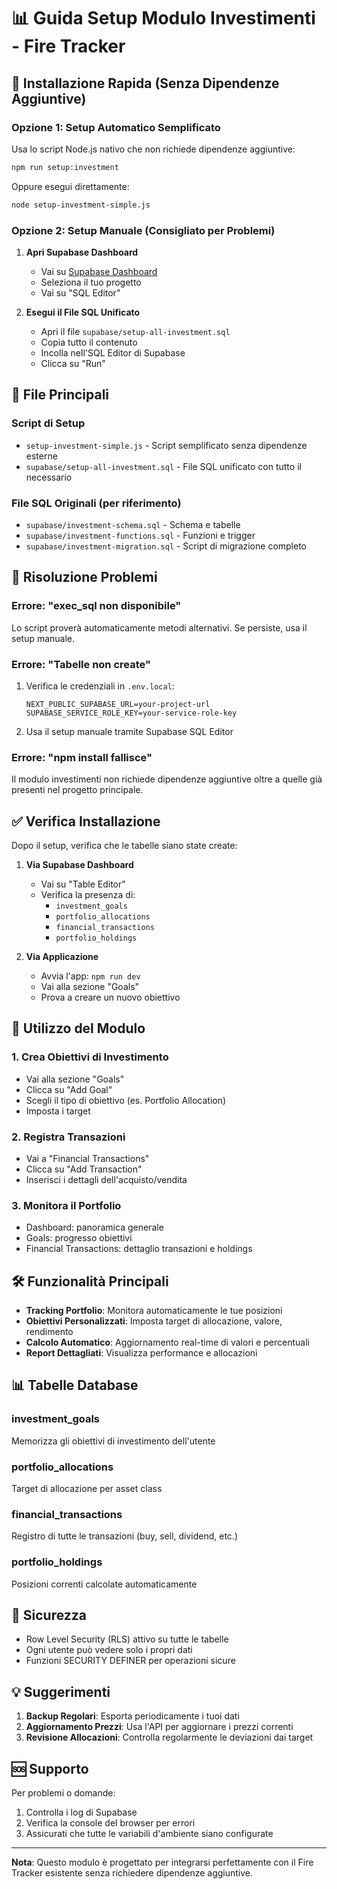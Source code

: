 # 📊 Guida Setup Modulo Investimenti - Fire Tracker

## 🚀 Installazione Rapida (Senza Dipendenze Aggiuntive)

### Opzione 1: Setup Automatico Semplificato

Usa lo script Node.js nativo che non richiede dipendenze aggiuntive:

```bash
npm run setup:investment
```

Oppure esegui direttamente:

```bash
node setup-investment-simple.js
```

### Opzione 2: Setup Manuale (Consigliato per Problemi)

1. **Apri Supabase Dashboard**
   - Vai su [Supabase Dashboard](https://app.supabase.com)
   - Seleziona il tuo progetto
   - Vai su "SQL Editor"

2. **Esegui il File SQL Unificato**
   - Apri il file `supabase/setup-all-investment.sql`
   - Copia tutto il contenuto
   - Incolla nell'SQL Editor di Supabase
   - Clicca su "Run"

## 📁 File Principali

### Script di Setup
- `setup-investment-simple.js` - Script semplificato senza dipendenze esterne
- `supabase/setup-all-investment.sql` - File SQL unificato con tutto il necessario

### File SQL Originali (per riferimento)
- `supabase/investment-schema.sql` - Schema e tabelle
- `supabase/investment-functions.sql` - Funzioni e trigger
- `supabase/investment-migration.sql` - Script di migrazione completo

## 🔧 Risoluzione Problemi

### Errore: "exec_sql non disponibile"
Lo script proverà automaticamente metodi alternativi. Se persiste, usa il setup manuale.

### Errore: "Tabelle non create"
1. Verifica le credenziali in `.env.local`:
   ```
   NEXT_PUBLIC_SUPABASE_URL=your-project-url
   SUPABASE_SERVICE_ROLE_KEY=your-service-role-key
   ```

2. Usa il setup manuale tramite Supabase SQL Editor

### Errore: "npm install fallisce"
Il modulo investimenti non richiede dipendenze aggiuntive oltre a quelle già presenti nel progetto principale.

## ✅ Verifica Installazione

Dopo il setup, verifica che le tabelle siano state create:

1. **Via Supabase Dashboard**
   - Vai su "Table Editor"
   - Verifica la presenza di:
     - `investment_goals`
     - `portfolio_allocations`
     - `financial_transactions`
     - `portfolio_holdings`

2. **Via Applicazione**
   - Avvia l'app: `npm run dev`
   - Vai alla sezione "Goals"
   - Prova a creare un nuovo obiettivo

## 📝 Utilizzo del Modulo

### 1. Crea Obiettivi di Investimento
- Vai alla sezione "Goals"
- Clicca su "Add Goal"
- Scegli il tipo di obiettivo (es. Portfolio Allocation)
- Imposta i target

### 2. Registra Transazioni
- Vai a "Financial Transactions"
- Clicca su "Add Transaction"
- Inserisci i dettagli dell'acquisto/vendita

### 3. Monitora il Portfolio
- Dashboard: panoramica generale
- Goals: progresso obiettivi
- Financial Transactions: dettaglio transazioni e holdings

## 🛠️ Funzionalità Principali

- **Tracking Portfolio**: Monitora automaticamente le tue posizioni
- **Obiettivi Personalizzati**: Imposta target di allocazione, valore, rendimento
- **Calcolo Automatico**: Aggiornamento real-time di valori e percentuali
- **Report Dettagliati**: Visualizza performance e allocazioni

## 📊 Tabelle Database

### investment_goals
Memorizza gli obiettivi di investimento dell'utente

### portfolio_allocations
Target di allocazione per asset class

### financial_transactions
Registro di tutte le transazioni (buy, sell, dividend, etc.)

### portfolio_holdings
Posizioni correnti calcolate automaticamente

## 🔐 Sicurezza

- Row Level Security (RLS) attivo su tutte le tabelle
- Ogni utente può vedere solo i propri dati
- Funzioni SECURITY DEFINER per operazioni sicure

## 💡 Suggerimenti

1. **Backup Regolari**: Esporta periodicamente i tuoi dati
2. **Aggiornamento Prezzi**: Usa l'API per aggiornare i prezzi correnti
3. **Revisione Allocazioni**: Controlla regolarmente le deviazioni dai target

## 🆘 Supporto

Per problemi o domande:
1. Controlla i log di Supabase
2. Verifica la console del browser per errori
3. Assicurati che tutte le variabili d'ambiente siano configurate

---

**Nota**: Questo modulo è progettato per integrarsi perfettamente con il Fire Tracker esistente senza richiedere dipendenze aggiuntive.